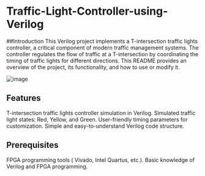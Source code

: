 # Traffic-Light-Controller-using-Verilog

##Introduction
This Verilog project implements a T-intersection traffic lights controller, a critical component of modern traffic management systems. The controller regulates the flow of traffic at a T-intersection by coordinating the timing of traffic lights for different directions. This README provides an overview of the project, its functionality, and how to use or modify it.


![image](https://github.com/lahari096/Traffic-Light-Controller-Using-Verilog/assets/121093662/71ac3208-1948-492a-b867-a8080d7ad37a)





## Features
T-intersection traffic lights controller simulation in Verilog.
Simulated traffic light states: Red, Yellow, and Green.
User-friendly timing parameters for customization.
Simple and easy-to-understand Verilog code structure.

## Prerequisites
FPGA programming tools ( Vivado, Intel Quartus, etc.).
Basic knowledge of Verilog and FPGA programming.
